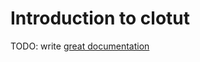 # Introduction to clotut

TODO: write [great documentation](http://jacobian.org/writing/what-to-write/)
